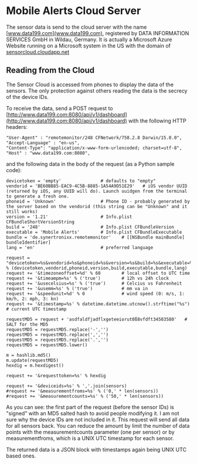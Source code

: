 # Mobile Alerts Cloud Server

The sensor data is send to the cloud server with the name [www.data199.com](www.data199.com), registered by DATA INFORMATION SERVICES GmbH in Wildau, Germany. It is actually a Microsoft Azure Website running on a Microsoft system in the US with the domain of [sensorcloud.cloudapp.net](sensorcloud.cloudapp.net)

## Reading from the Cloud

The Sensor Cloud is accessed from phones to display the data of the sensors. The only protection against others reading the data is the secrecy of the device IDs.

To receive the data, send a POST request to [http://www.data199.com:8080/api/v1/dashboard](http://www.data199.com:8080/api/v1/dashboard) with the following HTTP headers:

    "User-Agent" : "remotemonitor/248 CFNetwork/758.2.8 Darwin/15.0.0",
    "Accept-Language" : "en-us",
    "Content-Type": "application/x-www-form-urlencoded; charset=utf-8",
    "Host" : "www.data199.com:8080",

and the following data in the body of the request (as a Python sample code):

    devicetoken = 'empty'				# defaults to "empty"
    vendorid = 'BE60BB85-EAC9-4C5B-8885-1A54A9D51E29'	# iOS vendor UUID (returned by iOS, any UUID will do). Launch uuidgen from the terminal to generate a fresh one.
    phoneid = 'Unknown'					# Phone ID - probably generated by the server based on the vendorid (this string can be "Unknown" and it still works)
    version = '1.21'					# Info.plist CFBundleShortVersionString
    build = '248'						# Info.plist CFBundleVersion
    executable = 'Mobile Alerts'		# Info.plist CFBundleExecutable
    bundle = 'de.synertronixx.remotemonitor'	# [[NSBundle mainBundle] bundleIdentifier]
    lang = 'en'							# preferred language

    request = "devicetoken=%s&vendorid=%s&phoneid=%s&version=%s&build=%s&executable=%s&bundle=%s&lang=%s" % (devicetoken,vendorid,phoneid,version,build,executable,bundle,lang)
    request += '&timezoneoffset=%d' % 60		# local offset to UTC time
    request += '&timeampm=%s' % ('true')		# 12h vs 24h clock
    request += '&usecelsius=%s' % ('true')		# Celcius vs Fahrenheit
    request += '&usemm=%s' % ('true')			# mm va in
    request += '&speedunit=%d' % 0				# wind speed (0: m/s, 1: km/h, 2: mph, 3: kn)
    request += '&timestamp=%s' % datetime.datetime.utcnow().strftime("%s")	# current UTC timestamp

    requestMD5 = request + 'asdfaldfjadflxgeteeiorut0ß8vfdft34503580'	# SALT for the MD5
    requestMD5 = requestMD5.replace('-','')
    requestMD5 = requestMD5.replace(',','')
    requestMD5 = requestMD5.replace('.','')
    requestMD5 = requestMD5.lower()

    m = hashlib.md5()
    m.update(requestMD5)
    hexdig = m.hexdigest()

    request += '&requesttoken=%s' % hexdig

    request += '&deviceids=%s' % ','.join(sensors)
    #request += '&measurementfroms=%s' % ('0,' * len(sensors))
    #request += '&measurementcounts=%s' % ('50,' * len(sensors))

As you can see: the first part of the request (before the sensor IDs) is "signed" with an MD5 salted hash to avoid people modifying it. I am not sure why the device IDs are not included in it. This request will send all data for all sensors back. You can reduce the amount by limit the number of data points with the measurementcounts parameter (one per sensor) or by measurementfroms, which is a UNIX UTC timestamp for each sensor.

The returned data is a JSON block with timestamps again being UNIX UTC based ones.
